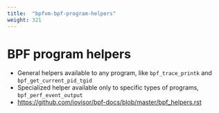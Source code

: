 ```yaml
---
title:  "bpfvm-bpf-program-helpers"
weight: 321
---
```


# BPF program helpers

- General helpers available to any program, like `bpf_trace_printk` and `bpf_get_current_pid_tgid`
- Specialized helper available only to specific types of programs, `bpf_perf_event_output`
- https://github.com/iovisor/bpf-docs/blob/master/bpf_helpers.rst
